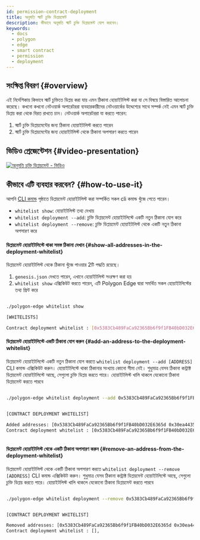 ```yaml
---
id: permission-contract-deployment
title: অনুমতি স্মার্ট চুক্তি ডিপ্লয়মেন্ট
description: কীভাবে অনুমতি স্মার্ট চুক্তি ডিপ্লয়মেন্ট যোগ করবেন।
keywords:
  - docs
  - polygon
  - edge
  - smart contract
  - permission
  - deployment
---
```


## সংক্ষিপ্ত বিবরণ {#overview}

এই নির্দেশিকায় কিভাবে স্মার্ট চুক্তিতে ডিপ্লয় করা যায় এমন ঠিকানা হোয়াইটলিস্ট করা যা সে বিষয়ে বিস্তারিত আলোচনা করেছে।
কখনো কখনো নেটওয়ার্ক অপারেটররা ব্যবহারকারীদের নেটওয়ার্কের উদ্দেশ্যের সাথে সম্পর্ক নেই এমন স্মার্ট চুক্তি ডিপ্লয় করা থেকে বিরত রাখতে চান। নেটওয়ার্ক অপারেটররা যা করতে পারেন:

1. স্মার্ট চুক্তি ডিপ্লয়মেন্টের জন্য ঠিকানা হোয়াইটলিস্ট করতে পারেন
2. স্মার্ট চুক্তি ডিপ্লয়মেন্টের জন্য হোয়াইটলিস্ট থেকে ঠিকানা অপসারণ করতে পারেন

## ভিডিও প্রেজেন্টেশন {#video-presentation}

[![অনুমতি চুক্তি ডিপ্লয়মেন্ট - ভিডিও](https://img.youtube.com/vi/yPOkINpf7hg/0.jpg)](https://www.youtube.com/watch?v=yPOkINpf7hg)

## কীভাবে এটি ব্যবহার করবেন? {#how-to-use-it}


আপনি [CLI কমান্ড](/docs/edge/get-started/cli-commands#whitelist-commands) পৃষ্ঠাতে ডিপ্লয়মেন্ট হোয়াইটলিস্ট করা সম্পর্কিত সকল cli কমান্ড খুঁজে পেতে পারেন।

* `whitelist show`: হোয়াইটলিস্ট তথ্য দেখায়
* `whitelist deployment --add`:  চুক্তি ডিপ্লয়মেন্ট হোয়াইটলিস্টে একটি নতুন ঠিকানা যোগ করে
* `whitelist deployment --remove`:  চুক্তি ডিপ্লয়মেন্ট হোয়াইটলিস্ট থেকে একটি নতুন ঠিকানা অপসারণ করে

#### ডিপ্লয়মেন্ট হোয়াইটলিস্টে থাকা সমস্ত ঠিকানা দেখান {#show-all-addresses-in-the-deployment-whitelist}

ডিপ্লয়মেন্ট হোয়াইটলিস্ট থেকে ঠিকানা খুঁজে পাওয়ার 2টি পদ্ধতি রয়েছে।
1. `genesis.json` দেখতে পারেন, এখানে হোয়াইটলিস্ট সংরক্ষণ করা হয়
2. `whitelist show` এক্সিকিউট করতে পারেন, এটি Polygon Edge দ্বারা সমর্থিত সকল হোয়াইটলিস্টের তথ্য প্রিন্ট করে

```bash

./polygon-edge whitelist show

[WHITELISTS]

Contract deployment whitelist : [0x5383Cb489FaCa92365Bb6f9f1FB40bD032E6365d],


```

#### ডিপ্লয়মেন্ট হোয়াইটলিস্টে একটি ঠিকানা যোগ করুন {#add-an-address-to-the-deployment-whitelist}

ডিপ্লয়মেন্ট হোয়াইটলিস্টে একটি নতুন ঠিকানা যোগ করতে `whitelist deployment --add [ADDRESS]` CLI কমান্ড এক্সিকিউট করুন। হোয়াইটলিস্টে থাকা ঠিকানার সংখ্যায় কোনো সীমা নেই। শুধুমাত্র যেসব ঠিকানা কন্ট্রাক্ট ডিপ্লয়মেন্ট হোয়াইটলিস্টে আছে, সেগুলো চুক্তি ডিপ্লয় করতে পারে। হোয়াইটলিস্ট খালি থাকলে যেকোনো ঠিকানা ডিপ্লয়মেন্ট করতে পারবে

```bash

./polygon-edge whitelist deployment --add 0x5383Cb489FaCa92365Bb6f9f1FB40bD032E6365d --add 0x30ea4435167Ee91f9f874b5a894F3282A956C3FF


[CONTRACT DEPLOYMENT WHITELIST]

Added addresses: [0x5383Cb489FaCa92365Bb6f9f1FB40bD032E6365d 0x30ea4435167Ee91f9f874b5a894F3282A956C3FF],
Contract deployment whitelist : [0x5383Cb489FaCa92365Bb6f9f1FB40bD032E6365d 0x30ea4435167Ee91f9f874b5a894F3282A956C3FF],



```

#### ডিপ্লয়মেন্ট হোয়াইটলিস্ট থেকে একটি ঠিকানা অপসারণ করুন {#remove-an-address-from-the-deployment-whitelist}

ডিপ্লয়মেন্ট হোয়াইটলিস্ট থেকে একটি ঠিকানা অপসারণ করতে `whitelist deployment --remove [ADDRESS]` CLI কমান্ড এক্সিকিউট করুন। শুধুমাত্র যেসব ঠিকানা কন্ট্রাক্ট ডিপ্লয়মেন্ট হোয়াইটলিস্টে আছে, সেগুলো চুক্তি ডিপ্লয় করতে পারে। হোয়াইটলিস্ট খালি থাকলে যেকোনো ঠিকানা ডিপ্লয়মেন্ট করতে পারবে

```bash

./polygon-edge whitelist deployment --remove 0x5383Cb489FaCa92365Bb6f9f1FB40bD032E6365d --remove 0x30ea4435167Ee91f9f874b5a894F3282A956C3FF


[CONTRACT DEPLOYMENT WHITELIST]

Removed addresses: [0x5383Cb489FaCa92365Bb6f9f1FB40bD032E6365d 0x30ea4435167Ee91f9f874b5a894F3282A956C3FF],
Contract deployment whitelist : [],



```
